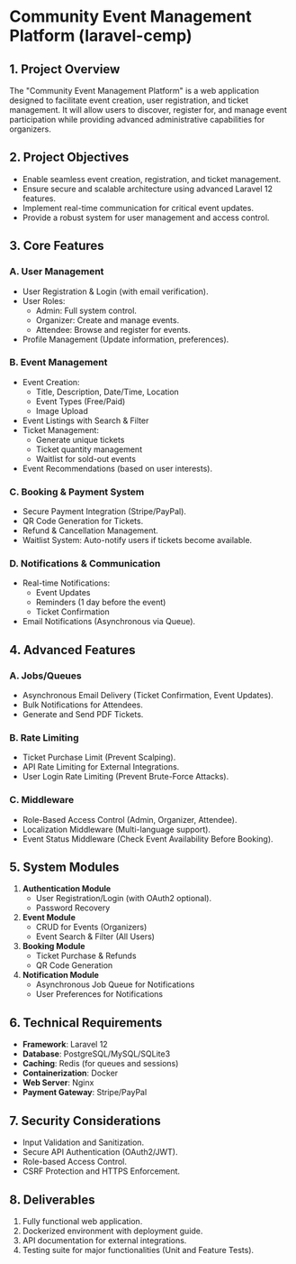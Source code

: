 # Community Event Management Platform (laravel-cemp)

## 1. **Project Overview**

The "Community Event Management Platform" is a web application designed to facilitate event creation, user registration, and ticket management. It will allow users to discover, register for, and manage event participation while providing advanced administrative capabilities for organizers.

## 2. **Project Objectives**

-   Enable seamless event creation, registration, and ticket management.
-   Ensure secure and scalable architecture using advanced Laravel 12 features.
-   Implement real-time communication for critical event updates.
-   Provide a robust system for user management and access control.

## 3. **Core Features**

### A. **User Management**

-   User Registration & Login (with email verification).
-   User Roles:
    -   Admin: Full system control.
    -   Organizer: Create and manage events.
    -   Attendee: Browse and register for events.
-   Profile Management (Update information, preferences).

### B. **Event Management**

-   Event Creation:
    -   Title, Description, Date/Time, Location
    -   Event Types (Free/Paid)
    -   Image Upload
-   Event Listings with Search & Filter
-   Ticket Management:
    -   Generate unique tickets
    -   Ticket quantity management
    -   Waitlist for sold-out events
-   Event Recommendations (based on user interests).

### C. **Booking & Payment System**

-   Secure Payment Integration (Stripe/PayPal).
-   QR Code Generation for Tickets.
-   Refund & Cancellation Management.
-   Waitlist System: Auto-notify users if tickets become available.

### D. **Notifications & Communication**

-   Real-time Notifications:
    -   Event Updates
    -   Reminders (1 day before the event)
    -   Ticket Confirmation
-   Email Notifications (Asynchronous via Queue).

## 4. **Advanced Features**

### A. **Jobs/Queues**

-   Asynchronous Email Delivery (Ticket Confirmation, Event Updates).
-   Bulk Notifications for Attendees.
-   Generate and Send PDF Tickets.

### B. **Rate Limiting**

-   Ticket Purchase Limit (Prevent Scalping).
-   API Rate Limiting for External Integrations.
-   User Login Rate Limiting (Prevent Brute-Force Attacks).

### C. **Middleware**

-   Role-Based Access Control (Admin, Organizer, Attendee).
-   Localization Middleware (Multi-language support).
-   Event Status Middleware (Check Event Availability Before Booking).

## 5. **System Modules**

1. **Authentication Module**
    - User Registration/Login (with OAuth2 optional).
    - Password Recovery
2. **Event Module**
    - CRUD for Events (Organizers)
    - Event Search & Filter (All Users)
3. **Booking Module**
    - Ticket Purchase & Refunds
    - QR Code Generation
4. **Notification Module**
    - Asynchronous Job Queue for Notifications
    - User Preferences for Notifications

## 6. **Technical Requirements**

-   **Framework**: Laravel 12
-   **Database**: PostgreSQL/MySQL/SQLite3
-   **Caching**: Redis (for queues and sessions)
-   **Containerization**: Docker
-   **Web Server**: Nginx
-   **Payment Gateway**: Stripe/PayPal

## 7. **Security Considerations**

-   Input Validation and Sanitization.
-   Secure API Authentication (OAuth2/JWT).
-   Role-based Access Control.
-   CSRF Protection and HTTPS Enforcement.

## 8. **Deliverables**

1. Fully functional web application.
2. Dockerized environment with deployment guide.
3. API documentation for external integrations.
4. Testing suite for major functionalities (Unit and Feature Tests).
